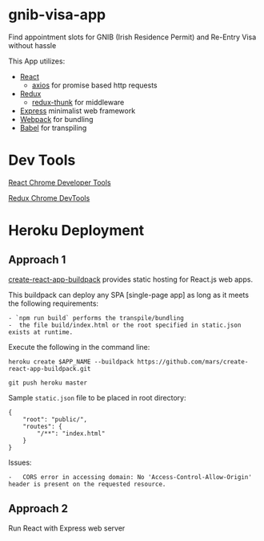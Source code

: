 # gnib-visa-app

Find appointment slots for GNIB (Irish Residence Permit) and Re-Entry Visa without hassle

This App utilizes:
- [React](https://reactjs.org/)
    - [axios](https://www.npmjs.com/package/axios) for promise based http requests
- [Redux](https://redux.js.org/)
    - [redux-thunk](https://www.npmjs.com/package/redux-thunk) for middleware
- [Express](https://www.npmjs.com/package/express) minimalist web framework
- [Webpack](https://webpack.github.io/) for bundling
- [Babel](https://babeljs.io/) for transpiling

# Dev Tools

[React Chrome Developer Tools](https://chrome.google.com/webstore/detail/react-developer-tools/fmkadmapgofadopljbjfkapdkoienihi?hl=en)

[Redux Chrome DevTools](https://chrome.google.com/webstore/detail/redux-devtools/lmhkpmbekcpmknklioeibfkpmmfibljd?hl=en)

# Heroku Deployment

## Approach 1

[create-react-app-buildpack](https://github.com/mars/create-react-app-buildpack) provides static hosting for React.js web apps. 

This buildpack can deploy any SPA [single-page app] as long as it meets the following requirements:

    - `npm run build` performs the transpile/bundling
    -  the file build/index.html or the root specified in static.json exists at runtime.

Execute the following in the command line:

```
heroku create $APP_NAME --buildpack https://github.com/mars/create-react-app-buildpack.git

git push heroku master
```

Sample `static.json` file to be placed in root directory:

```
{
    "root": "public/",
    "routes": {
        "/**": "index.html"
    }
}
```

Issues:

    -   CORS error in accessing domain: No 'Access-Control-Allow-Origin' header is present on the requested resource. 

## Approach 2

Run React with Express web server